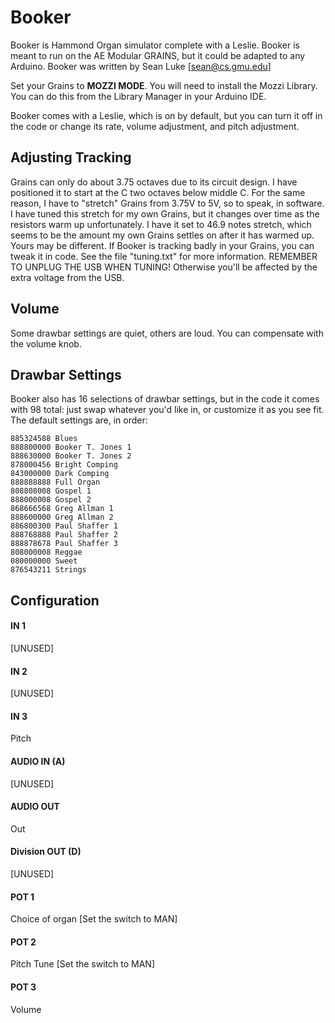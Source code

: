 # Booker

Booker is Hammond Organ simulator complete with a Leslie. Booker is meant to run on the AE Modular GRAINS, but it could be adapted to any Arduino.  Booker was written by Sean Luke [sean@cs.gmu.edu]

Set your Grains to **MOZZI MODE**.  You will need to install the Mozzi Library.  You can do this from the Library Manager in your Arduino IDE.

Booker comes with a Leslie, which is on by default, but you can turn it off in the code or change its rate, volume adjustment, and pitch adjustment.

## Adjusting Tracking

Grains can only do about 3.75 octaves due to its circuit design.  I have positioned it to start at the C two octaves below middle C.  For the same reason, I have to "stretch" Grains from 3.75V to 5V, so to speak, in software.  I have tuned this stretch for my own Grains, but it changes over time as the resistors warm up unfortunately.  I have it set to 46.9 notes stretch, which seems to be the amount my own Grains settles on after it has warmed up.  Yours may be different.  If Booker is tracking badly in your Grains, you can tweak it in code.  See the file "tuning.txt" for more information.  REMEMBER TO UNPLUG THE USB WHEN TUNING!  Otherwise you'll be affected by the extra voltage from the USB.

## Volume

Some drawbar settings are quiet, others are loud.  You can compensate with the volume knob.


## Drawbar Settings

Booker also has 16 selections of drawbar settings, but in the code it comes with 98 total: just swap whatever you'd like in, or customize it as you see fit.  The default settings are, in order:

    885324588 Blues 
    888800000 Booker T. Jones 1 
    888630000 Booker T. Jones 2 
    878000456 Bright Comping 
    843000000 Dark Comping 
    888888888 Full Organ 
    808808008 Gospel 1 
    888000008 Gospel 2 
    868666568 Greg Allman 1 
    888600000 Greg Allman 2 
    886800300 Paul Shaffer 1 
    888768888 Paul Shaffer 2 
    888878678 Paul Shaffer 3 
    808000008 Reggae 
    080000000 Sweet
    876543211 Strings 
  

## Configuration

#### IN 1
[UNUSED]
#### IN 2
[UNUSED]
#### IN 3
Pitch
#### AUDIO IN (A)
[UNUSED]
#### AUDIO OUT
Out
#### Division OUT (D) 
[UNUSED]
#### POT 1
Choice of organ [Set the switch to MAN]
#### POT 2
Pitch Tune  [Set the switch to MAN]
#### POT 3
Volume

